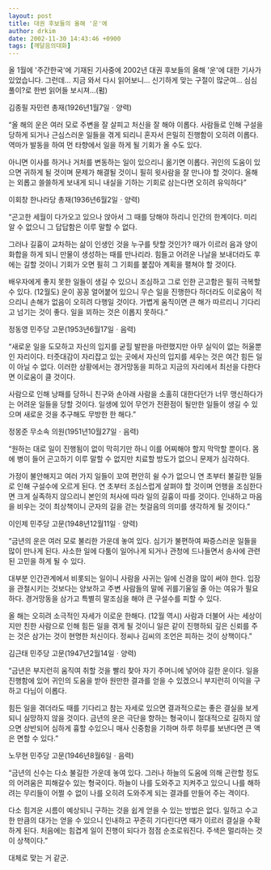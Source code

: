 ```yaml
---
layout: post
title: 대권 후보들의 올해 '운'에
author: drkim
date: 2002-11-30 14:43:46 +0900
tags: [깨달음의대화]
---
```

올 1월에 '주간한국'에 기재된 기사중에 2002년 대권 후보들의 올해 '운'에 대한 기사가 있었습니다. 그런데... 지금 와서 다시 읽어보니... 신기하게 맞는 구절이 많군여... 심심풀이?로 한번 읽어들 보시져...(펌)
  

  
김종필 자민련 총재(1926년1월7일ㆍ양력)
  
“올 해의 운은 여러 모로 주변을 잘 살피고 처신을 잘 해야 이롭다. 사람들로 인해 구설을 당하게 되거나 근심스러운 일들을 겪게 되리니 혼자서 은밀히 진행함이 오히려 이롭다. 역마가 발동을 하여 먼 타향에서 일을 하게 될 기회가 올 수도 있다.
  

  
아니면 이사를 하거나 거처를 변동하는 일이 있으리니 옮기면 이롭다. 귀인의 도움이 있으면 귀하게 될 것이며 문제가 해결될 것이니 필히 윗사람을 잘 만나야 할 것이다. 올해는 외롭고 쓸쓸하게 보내게 되니 내실을 기하는 기회로 삼는다면 오히려 유익하다”
  

  

  
이회창 한나라당 총재(1936년6월2일ㆍ양력)
  
“곤고한 세월이 다가오고 있으나 앉아서 그 때를 당해야 하리니 인간의 한계이다. 미리 알 수 없으니 그 답답함은 이루 말할 수 없다.
  

  
그러나 길흉이 교차하는 삶이 인생인 것을 누구를 탓할 것인가? 때가 이르러 음과 양이 화합을 하게 되니 만물이 생성하는 때를 만나리라. 힘들고 어려운 나날을 보내더라도 후에는 길할 것이니 기회가 오면 필히 그 기회를 붙잡아 계획을 펼쳐야 할 것이다.
  

  
배우자에게 좋지 못한 일들이 생길 수 있으니 조심하고 그로 인한 곤고함은 필히 극복할 수 있다. (12월도) 운이 꽁꽁 얼어붙어 있으니 무슨 일을 진행한다 하더라도 이로움이 적으리니 손해가 없음이 오히려 다행일 것이다. 가볍게 움직이면 큰 해가 따르리니 기다리고 넘기는 것이 좋다. 일을 꾀하는 것은 이롭지 못하다.”
  

  

  
정동영 민주당 고문(1953년6월17일ㆍ음력)
  
“새로운 일을 도모하고 자신의 입지를 굳힐 발판을 마련했지만 아무 실익이 없는 허울뿐인 자리이다. 터줏대감이 자리잡고 있는 곳에서 자신의 입지를 세우는 것은 여간 힘든 일이 아닐 수 없다. 이러한 상황에서는 경거망동을 피하고 지금의 자리에서 최선을 다한다면 이로움이 클 것이다.
  

  
사람으로 인해 낭패를 당하니 친구와 손아래 사람을 소홀히 대한다던가 너무 맹신하다가는 어려운 일들을 당할 것이다. 일생에 있어 무언가 전환점이 될만한 일들이 생길 수 있으며 새로운 것을 추구해도 무방한 한 해다.”
  

  

  
정몽준 무소속 의원(1951년10월27일ㆍ음력)
  
“원하는 대로 일이 진행됨이 없이 막히기만 하니 이를 어찌해야 할지 막막할 뿐이다. 몸에 병이 들어 곤고하기 이루 말할 수 없지만 치료할 방도가 없으니 문제가 심각하다.
  

  
가정이 불안해지고 여러 가지 일들이 꼬여 편안히 쉴 수가 없으니 연 초부터 불길한 일들로 인해 구설수에 오르게 된다. 연 초부터 조심스럽게 살펴야 할 것이며 언행을 조심한다면 크게 실족하지 않으리니 본인의 처사에 따라 일의 길흉이 따를 것이다. 인내하고 마음을 비우는 것이 최상책이니 군자의 길을 걷는 첫걸음의 의미를 생각하게 될 것이다.”
  

  

  
이인제 민주당 고문(1948년12월11일ㆍ양력)
  
“금년의 운은 여러 모로 불리한 가운데 놓여 있다. 심기가 불편하여 짜증스러운 일들을 많이 만나게 된다. 사소한 일에 다툼이 일어나게 되거나 관청에 드나들면서 송사에 관련된 고민을 하게 될 수 있다.
  

  
대부분 인간관계에서 비롯되는 일이니 사람을 사귀는 일에 신경을 많이 써야 한다. 입장을 관철시키는 것보다는 양보하고 주변 사람들의 말에 귀를기울일 줄 아는 여유가 필요하다. 경거망동을 삼가고 특별히 말조심을 해야 큰 구설수를 피할 수 있다.
  

  
올 해는 오히려 소극적인 자세가 이로운 한해다. (12월 역시) 사람과 더불어 사는 세상이지만 친한 사람으로 인해 힘든 일을 겪게 될 것이니 일은 같이 진행하되 깊은 신뢰를 주는 것은 삼가는 것이 현명한 처신이다. 정씨나 김씨의 조언은 피하는 것이 상책이다.”
  

  

  
김근태 민주당 고문(1947년2월14일ㆍ양력)
  
“금년은 부지런히 움직여 취할 것을 빨리 찾아 자기 주머니에 넣어야 길한 운이다. 일을 진행함에 있어 귀인의 도움을 받아 원만한 결과를 얻을 수 있겠으니 부지런히 이익을 구하고 다님이 이롭다.
  

  
힘든 일을 겪더라도 때를 기다리고 참는 자세로 있으면 결과적으로는 좋은 결실을 보게 되니 실망하지 않을 것이다. 금년의 운은 극단을 향하는 형국이니 절대적으로 길하지 않으면 상반되어 심하게 흉할 수있으니 매사 신중함을 기하며 하루 하루를 보낸다면 큰 액은 면할 수 있다.”
  

  

  
노무현 민주당 고문(1946년8월6일ㆍ음력)
  
“금년의 신수는 다소 불길한 가운데 놓여 있다. 그러나 하늘의 도움에 의해 곤란할 정도의 어려움은 피해갈수 있는 형국이다. 하늘이 나를 도와주고 지켜주고 있으니 나를 해하려는 무리들이 어쩔 수 없이 나를 오히려 도와주게 되는 결과를 만들어 주는 격이다.
  

  
다소 힘겨운 시름이 예상되니 구하는 것을 쉽게 얻을 수 있는 방법은 없다. 일하고 수고한 만큼의 대가는 얻을 수 있으니 인내하고 꾸준히 기다린다면 때가 이르러 결실을 수확하게 된다. 처음에는 힘겹게 일이 진행이 되다가 점점 순조로워진다. 주색은 멀리하는 것이 상책이다.”
  

  

  
대체로 맞는 거 같군.
